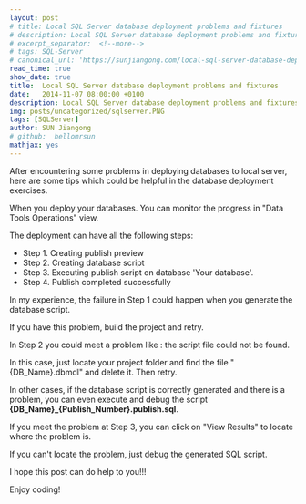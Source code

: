 ```yaml
---
layout: post
# title: Local SQL Server database deployment problems and fixtures
# description: Local SQL Server database deployment problems and fixtures
# excerpt_separator:  <!--more-->
# tags: SQL-Server
# canonical_url: 'https://sunjiangong.com/local-sql-server-database-deployment-problems-and-fixtures/'
read_time: true
show_date: true
title:  Local SQL Server database deployment problems and fixtures
date:   2014-11-07 08:00:00 +0100
description: Local SQL Server database deployment problems and fixtures
img: posts/uncategorized/sqlserver.PNG
tags: [SQLServer]
author: SUN Jiangong
# github:  hellomrsun
mathjax: yes
---
```



After encountering some problems in deploying databases to local server, here are some tips which could be helpful in the database deployment exercises.


When you deploy your databases. You can monitor the progress in "Data Tools Operations" view.


<!--more-->

The deployment can have all the following steps:


- Step 1. Creating publish preview
- Step 2. Creating database script
- Step 3. Executing publish script on database 'Your database'.
- Step 4. Publish completed successfully



In my experience, the failure in Step 1 could happen when you generate the database script.

If you have this problem, build the project and retry.


In Step 2 you could meet a problem like : the script file could not be found.

In this case, just locate your project folder and find the file "{DB_Name}.dbmdl" and delete it. Then retry.

In other cases, if the database script is correctly generated and there is a problem, you can even execute and debug the script **{DB_Name}_{Publish_Number}.publish.sql**.


If you meet the problem at Step 3, you can click on "View Results"  to locate where the problem is.

If you can't locate the problem, just debug the generated SQL script.


I hope this post can do help to you!!!


Enjoy coding!


